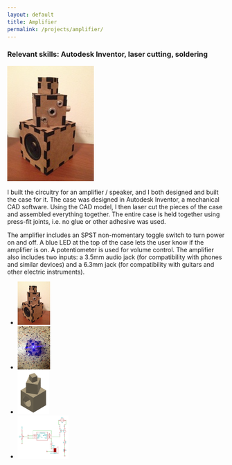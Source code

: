 ```yaml
---
layout: default
title: Amplifier
permalink: /projects/amplifier/
---
```


<h3> Relevant skills: Autodesk Inventor, laser cutting, soldering </h3>

<img src="/assets/images/projects/amplifier/amplifier_picture_height200px.jpg" width="200" class="left" alt="alt text">

I built the circuitry for an amplifier / speaker, and I both designed and built the case for it. The case was designed in Autodesk Inventor, a mechanical CAD software. Using the CAD model, I then laser cut the pieces of the case and assembled everything together. The entire case is held together using press-fit joints, i.e. no glue or other adhesive was used. 

The amplifier includes an SPST non-momentary toggle switch to turn power on and off. A blue LED at the top of the case lets the user know if the amplifier is on. A potentiometer is used for volume control. The amplifier also includes two inputs: a 3.5mm audio jack (for compatibility with phones and similar devices) and a 6.3mm jack (for compatibility with guitars and other electric instruments). 

<div class="clear"></div>

<ul class="image-list">
    <li>
        <a href="/assets/images/projects/amplifier/amplifier_picture.JPG">
        <img src="/assets/images/projects/amplifier/amplifier_picture_height200px.jpg" height="100" alt="alt text"></a>
    </li>
	<li>
        <a href="/assets/images/projects/amplifier/amplifier_top.JPG">
        <img src="/assets/images/projects/amplifier/amplifier_top_height200px.jpg" height="100" alt="alt text"></a>
    </li>
    <li>
        <a href="/assets/images/projects/amplifier/amplifier_cad.png">
        <img src="/assets/images/projects/amplifier/amplifier_cad_height200px.png" height="100" alt="alt text"></a>
    </li>
    <li>
        <a href="/assets/images/projects/amplifier/amplifier_schematic.png">
        <img src="/assets/images/projects/amplifier/amplifier_schematic_height200px.png" height="100" alt="alt text"></a>
    </li>
</ul>
